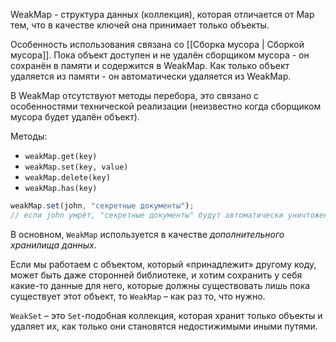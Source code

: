 WeakMap - структура данных (коллекция), которая отличается от Map тем, что в качестве ключей она принимает только объекты. 

Особенность использования связана со  [[Сборка мусора | Сборкой мусора]]. Пока объект доступен и не удалён сборщиком мусора - он сохранён в памяти и содержится в WeakMap. Как только объект удаляется из памяти - он автоматически удаляется из WeakMap.

В WeakMap отсутствуют методы перебора, это связано с особенностями технической реализации (неизвестно когда сборщиком мусора будет удалён объект). 

Методы:
- `weakMap.get(key)`
- `weakMap.set(key, value)`
- `weakMap.delete(key)`
- `weakMap.has(key)`

```javascript
weakMap.set(john, "секретные документы");
// если john умрёт, "секретные документы" будут автоматически уничтожены
```

В основном, `WeakMap` используется в качестве _дополнительного хранилища данных_.

Если мы работаем с объектом, который «принадлежит» другому коду, может быть даже сторонней библиотеке, и хотим сохранить у себя какие-то данные для него, которые должны существовать лишь пока существует этот объект, то `WeakMap` – как раз то, что нужно.

`WeakSet` – это `Set`-подобная коллекция, которая хранит только объекты и удаляет их, как только они становятся недостижимыми иными путями.